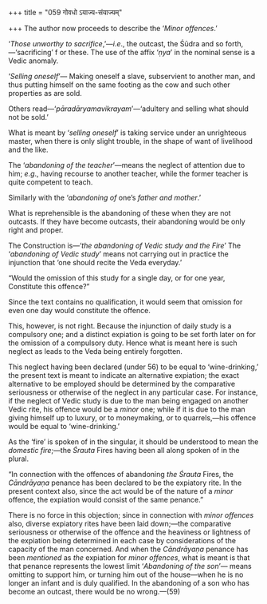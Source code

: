 +++
title = "059 गोवधो ऽयाज्य-संयाज्यम्"

+++
The author now proceeds to describe the ‘*Minor offences*.’

‘*Those unworthy to sacrifice*,’—*i.e*., the outcast, the Śūdra and so
forth,—‘sacrificing’ f or these. The use of the affix ‘*ṇya*’ in the
nominal sense is a Vedic anomaly.

‘*Selling oneself*’— Making oneself a slave, subservient to another man,
and thus putting himself on the same footing as the cow and such other
properties as are sold.

Others read—‘*pāradāryamavikrayam*’—‘adultery and selling what should
not be sold.’

What is meant by ‘*selling oneself*’ is taking service under an
unrighteous master, when there is only slight trouble, in the shape of
want of livelihood and the like.

The ‘*abandoning of the teacher*’—means the neglect of attention due to
him; *e.g*., having recourse to another teacher, while the former
teacher is quite competent to teach.

Similarly with the ‘*abandoning of* one’s *father and mother*.’

What is reprehensible is the abandoning of these when they are not
outcasts. If they have become outcasts, their abandoning would be only
right and proper.

The Construction is—‘*the abandoning of Vedic study and the Fire*’ The
‘*abandoning of Vedic study*’ means not carrying out in practice the
injunction that ‘one should recite the Veda everyday.’

“Would the omission of this study for a single day, or for one year,
Constitute this offence?”

Since the text contains no qualification, it would seem that omission
for even one day would constitute the offence.

This, however, is not right. Because the injunction of daily study is a
compulsory one; and a distinct expiation is going to be set forth later
on for the omission of a compulsory duty. Hence what is meant here is
such neglect as leads to the Veda being entirely forgotten.

This neglect having been declared (under 56) to be equal to
‘wine-drinking,’ the present text is meant to indicate an alternative
expiation; the exact alternative to be employed should be determined by
the comparative seriousness or otherwise of the neglect in any
particular case. For instance, if the neglect of Vedic study is due to
the man being engaged on another Vedic rite, his offence would be a
*minor* one; while if it is due to the man giving himself up to luxury,
or to moneymaking, or to quarrels,—his offence would be equal to
‘wine-drinking.’

As the ‘fire’ is spoken of in the singular, it should be understood to
mean the *domestic fire*;—the *Śrauta* Fires having been all along
spoken of in the plural.

“In connection with the offences of abandoning *the Śrauta* Fires, the
*Cāndrāyaṇa* penance has been declared to be the expiatory rite. In the
present context also, since the act would be of the nature of a *minor*
offence, the expiation would consist of the same penance.”

There is no force in this objection; since in connection with *minor
offences* also, diverse expiatory rites have been laid down;—the
comparative seriousness or otherwise of the offence and the heaviness or
lightness of the expiation being determined in each case by
considerations of the capacity of the man concerned. And when the
*Cāndrāyaṇa* penance has been *mentioned* as *the* expiation for *minor
offences*, what is meant is that that penance represents the lowest
limit ‘*Abandoning of the son*’— means omitting to support him, or
turning him out of the house—when he is no longer an infant and is duly
qualified. In the abandoning of a son who has become an outcast, there
would be no wrong.—(59)


